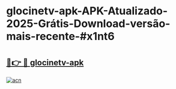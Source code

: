 # glocinetv-apk-APK-Atualizado-2025-Grátis-Download-versão-mais-recente-#x1nt6

# <h2><a href="https://ainizakaria.my?title=glocinetv-apk&ref=24M">🔗👉 🔴 glocinetv-apk</a></h2>

[![acn](https://github.com/user-attachments/assets/0f9c940e-d8b0-45ae-aac7-cd30a18b3e1c)](https://ainizakaria.my?title=glocinetv-apk&ref=24M)

